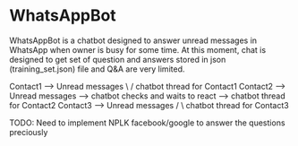 # WhatsAppBot
WhatsAppBot is a chatbot designed to answer unread messages in WhatsApp when owner is busy for some time.
At this moment, chat is designed to get set of question and answers stored in json (training_set.json) file and Q&A are very limited.

Contact1 --> Unread messages \                                      / chatbot thread for Contact1 
Contact2 --> Unread messages  --> chatbot checks and waits to react --> chatbot thread for Contact2
Contact3 --> Unread messages /                                      \ chatbot thread for Contact3

TODO: Need to implement NPLK facebook/google to answer the questions preciously
